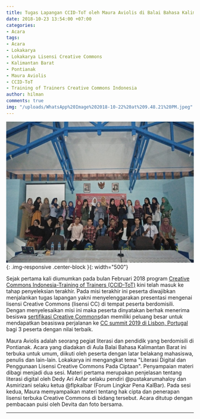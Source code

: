 ```yaml
---
title: Tugas Lapangan CCID-ToT oleh Maura Aviolis di Balai Bahasa Kalimantan Barat
date: 2018-10-23 13:54:00 +07:00
categories:
- Acara
tags:
- Acara
- Lokakarya
- Lokakarya Lisensi Creative Commons
- Kalimantan Barat
- Pontianak
- Maura Aviolis
- CCID-ToT
- Training of Trainers Creative Commons Indonesia
author: hilman
comments: true
img: "/uploads/WhatsApp%20Image%202018-10-22%20at%209.48.21%20PM.jpeg"
---
```


![WhatsApp Image 2018-10-22 at 9.48.21 PM.jpeg](/uploads/WhatsApp%20Image%202018-10-22%20at%209.48.21%20PM.jpeg){: .img-responsive .center-block }{: width="500"}

Sejak pertama kali diumumkan pada bulan Februari 2018 program [Creative Commons Indonesia-Training of Trainers (CCID-ToT)](http://creativecommons.or.id/sertifikasi-perwakilan-ccid-training-of-trainers-creative-commons-indonesia/tentang-training-of-trainers-creative-commons-indonesia/) kini telah masuk ke tahap penyeleksian terakhir. Pada misi terakhir ini peserta diwajibkan menjalankan tugas lapangan yakni menyelenggarakan presentasi mengenai lisensi Creative Commons (lisensi CC) di tempat peserta berdomisili. Dengan menyelesaikan misi ini maka peserta dinyatakan berhak menerima besiswa [sertifikasi Creative Commons](http://creativecommons.or.id/2018/02/cc-certificates-saatnya-menjadi-ahli-lisensi-cc-bersertifikat/)dan memiliki peluang besar untuk mendapatkan beasiswa perjalanan ke [CC summit 2019 di Lisbon, Portugal](https://summit.creativecommons.org/) bagi 3 peserta dengan nilai terbaik.

Maura Aviolis adalah seorang pegiat literasi dan pendidik yang berdomisili di Pontianak. Acara yang diadakan di Aula Balai Bahasa Kalimantan Barat ini terbuka untuk umum, diikuti oleh peserta dengan latar belakang mahasiswa, penulis dan lain-lain. Lokakarya ini mengangkat tema "Literasi Digital dan Penggunaan Lisensi Creative Commons Pada Ciptaan". Penyampaian materi dibagi menjadi dua sesi. Materi pertama merupakan penjelasan tentang literasi digital oleh Dedy Ari Asfar selaku pendiri @pustakarumahaloy dan Asmirizani selaku ketua @flpkalbar (Forum Lingkar Pena KalBar). Pada sesi kedua, Maura memyampaikan materi tentang hak cipta dan penerapan lisensi terbuka Creative Commons di bidang tersebut. Acara ditutup dengan pembacaan puisi oleh Devita dan foto bersama.

----
